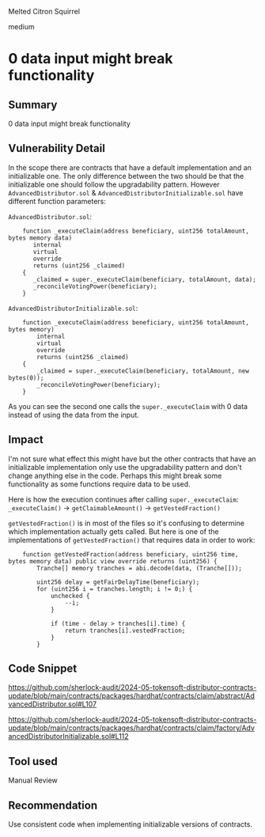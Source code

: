 Melted Citron Squirrel

medium

# 0 data input might break functionality

## Summary
0 data input might break functionality

## Vulnerability Detail
In the scope there are contracts that have a default implementation and an initializable one. The only difference between the two should be that the initializable one should follow the upgradability pattern. However `AdvancedDistributor.sol` & `AdvancedDistributorInitializable.sol` have different function parameters:

`AdvancedDistributor.sol`:
```solidity
    function _executeClaim(address beneficiary, uint256 totalAmount, bytes memory data)
       internal 
       virtual 
       override 
       returns (uint256 _claimed) 
    {
       _claimed = super._executeClaim(beneficiary, totalAmount, data);
       _reconcileVotingPower(beneficiary);
    }
```
`AdvancedDistributorInitializable.sol`:
```solidity
    function _executeClaim(address beneficiary, uint256 totalAmount, bytes memory)
        internal
        virtual
        override
        returns (uint256 _claimed)
    {
        _claimed = super._executeClaim(beneficiary, totalAmount, new bytes(0));
        _reconcileVotingPower(beneficiary);
    }
```
As you can see the second one calls the `super._executeClaim` with 0 data instead of using the data from the input.


## Impact
I'm not sure what effect this might have but the other contracts that have an initializable implementation only use the upgradability pattern and don't change anything else in the code. Perhaps this might break some functionality as some functions require data to be used. 

Here is how the execution continues after calling `super._executeClaim`:
`_executeClaim()` -> `getClaimableAmount()` -> `getVestedFraction()`

`getVestedFraction()` is in most of the files so it's confusing to determine which implementation actually gets called. But here is one of the implementations of `getVestedFraction()` that requires data in order to work:

```solidity
    function getVestedFraction(address beneficiary, uint256 time, bytes memory data) public view override returns (uint256) {
        Tranche[] memory tranches = abi.decode(data, (Tranche[]));

        uint256 delay = getFairDelayTime(beneficiary);
        for (uint256 i = tranches.length; i != 0;) {
            unchecked {
                --i;
            }

            if (time - delay > tranches[i].time) {
                return tranches[i].vestedFraction;
            }
        }
```

## Code Snippet
https://github.com/sherlock-audit/2024-05-tokensoft-distributor-contracts-update/blob/main/contracts/packages/hardhat/contracts/claim/abstract/AdvancedDistributor.sol#L107

https://github.com/sherlock-audit/2024-05-tokensoft-distributor-contracts-update/blob/main/contracts/packages/hardhat/contracts/claim/factory/AdvancedDistributorInitializable.sol#L112

## Tool used

Manual Review

## Recommendation
Use consistent code when implementing initializable versions of contracts.
